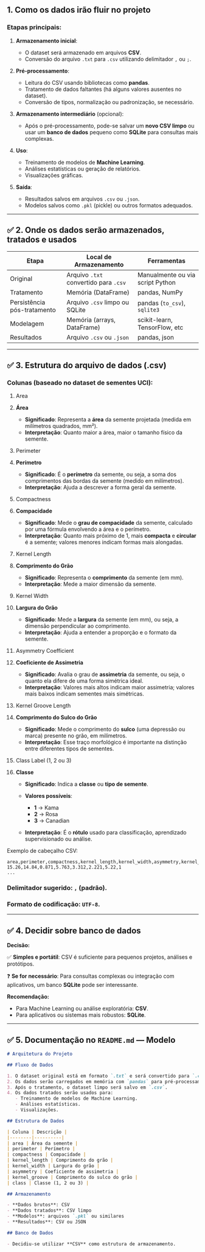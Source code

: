 

## **1. Como os dados irão fluir no projeto**

### Etapas principais:

1. **Armazenamento inicial**:

   * O dataset será armazenado em arquivos **CSV**.
   * Conversão do arquivo `.txt` para `.csv` utilizando delimitador `,` ou `;`.

2. **Pré-processamento**:

   * Leitura do CSV usando bibliotecas como **pandas**.
   * Tratamento de dados faltantes (há alguns valores ausentes no dataset).
   * Conversão de tipos, normalização ou padronização, se necessário.

3. **Armazenamento intermediário** (opcional):

   * Após o pré-processamento, pode-se salvar um **novo CSV limpo** ou usar um **banco de dados** pequeno como **SQLite** para consultas mais complexas.

4. **Uso**:

   * Treinamento de modelos de **Machine Learning**.
   * Análises estatísticas ou geração de relatórios.
   * Visualizações gráficas.

5. **Saída**:

   * Resultados salvos em arquivos `.csv` ou `.json`.
   * Modelos salvos como `.pkl` (pickle) ou outros formatos adequados.

---

## ✅ **2. Onde os dados serão armazenados, tratados e usados**

| Etapa                       | Local de Armazenamento                | Ferramentas                      |
| --------------------------- | ------------------------------------- | -------------------------------- |
| Original                    | Arquivo `.txt` convertido para `.csv` | Manualmente ou via script Python |
| Tratamento                  | Memória (DataFrame)                   | pandas, NumPy                    |
| Persistência pós-tratamento | Arquivo `.csv` limpo ou SQLite        | pandas (`to_csv`), `sqlite3`     |
| Modelagem                   | Memória (arrays, DataFrame)           | scikit-learn, TensorFlow, etc    |
| Resultados                  | Arquivo `.csv` ou `.json`             | pandas, json                     |

---

## ✅ **3. Estrutura do arquivo de dados (.csv)**

### Colunas (baseado no dataset de sementes UCI):

1. Area
1. **Área**

   * **Significado**: Representa a **área** da semente projetada (medida em milímetros quadrados, mm²).
   * **Interpretação**: Quanto maior a área, maior o tamanho físico da semente.

2. Perimeter
2. **Perímetro**

   * **Significado**: É o **perímetro** da semente, ou seja, a soma dos comprimentos das bordas da semente (medido em milímetros).
   * **Interpretação**: Ajuda a descrever a forma geral da semente.

3. Compactness
3. **Compacidade**

   * **Significado**: Mede o **grau de compacidade** da semente, calculado por uma fórmula envolvendo a área e o perímetro.
   * **Interpretação**: Quanto mais próximo de 1, mais **compacta** e **circular** é a semente; valores menores indicam formas mais alongadas.

4. Kernel Length
4. **Comprimento do Grão**

   * **Significado**: Representa o **comprimento** da semente (em mm).
   * **Interpretação**: Mede a maior dimensão da semente.

5. Kernel Width
5. **Largura do Grão**

   * **Significado**: Mede a **largura** da semente (em mm), ou seja, a dimensão perpendicular ao comprimento.
   * **Interpretação**: Ajuda a entender a proporção e o formato da semente.

6. Asymmetry Coefficient
6. **Coeficiente de Assimetria**

   * **Significado**: Avalia o grau de **assimetria** da semente, ou seja, o quanto ela difere de uma forma simétrica ideal.
   * **Interpretação**: Valores mais altos indicam maior assimetria; valores mais baixos indicam sementes mais simétricas.

7. Kernel Groove Length
7. **Comprimento do Sulco do Grão**

   * **Significado**: Mede o comprimento do **sulco** (uma depressão ou marca) presente no grão, em milímetros.
   * **Interpretação**: Esse traço morfológico é importante na distinção entre diferentes tipos de sementes.

8. Class Label (1, 2 ou 3)
8. **Classe**

   * **Significado**: Indica a **classe** ou **tipo de semente**.
   * **Valores possíveis**:

     * **1** → Kama
     * **2** → Rosa
     * **3** → Canadian
   * **Interpretação**: É o **rótulo** usado para classificação, aprendizado supervisionado ou análise.


Exemplo de cabeçalho CSV:

```csv
area,perimeter,compactness,kernel_length,kernel_width,asymmetry,kernel_groove,class
15.26,14.84,0.871,5.763,3.312,2.221,5.22,1
...
```

### Delimitador sugerido: `,` (padrão).

### Formato de codificação: `UTF-8`.

---

## ✅ **4. Decidir sobre banco de dados**

**Decisão:**

✅ **Simples e portátil**: CSV é suficiente para pequenos projetos, análises e protótipos.

❓ **Se for necessário**: Para consultas complexas ou integração com aplicativos, um banco **SQLite** pode ser interessante.

**Recomendação:**

* Para Machine Learning ou análise exploratória: **CSV**.
* Para aplicativos ou sistemas mais robustos: **SQLite**.

---

## ✅ **5. Documentação no `README.md` — Modelo**

```markdown
# Arquitetura do Projeto

## Fluxo de Dados

1. O dataset original está em formato `.txt` e será convertido para `.csv`.
2. Os dados serão carregados em memória com `pandas` para pré-processamento.
3. Após o tratamento, o dataset limpo será salvo em `.csv`.
4. Os dados tratados serão usados para:
   - Treinamento de modelos de Machine Learning.
   - Análises estatísticas.
   - Visualizações.

## Estrutura de Dados

| Coluna | Descrição |
|--------|----------|
| area | Área da semente |
| perimeter | Perímetro |
| compactness | Compacidade |
| kernel_length | Comprimento do grão |
| kernel_width | Largura do grão |
| asymmetry | Coeficiente de assimetria |
| kernel_groove | Comprimento do sulco do grão |
| class | Classe (1, 2 ou 3) |

## Armazenamento

- **Dados brutos**: CSV
- **Dados tratados**: CSV limpo
- **Modelos**: arquivos `.pkl` ou similares
- **Resultados**: CSV ou JSON

## Banco de Dados

- Decidiu-se utilizar **CSV** como estrutura de armazenamento.


